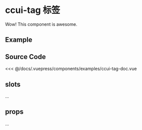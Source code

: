 # ccui-tag 标签
      
Wow! This component is awesome.

## Example

<Demo componentName="examples-ccui-tag-doc" />

## Source Code

<SourceCode>
<<< @/docs/.vuepress/components/examples/ccui-tag-doc.vue
</SourceCode>

## slots

...

## props

...
